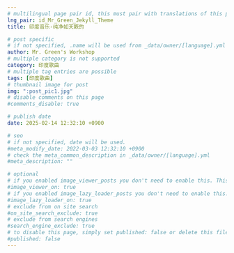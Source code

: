 ```yaml
---
# multilingual page pair id, this must pair with translations of this page. (This name must be unique)
lng_pair: id_Mr_Green_Jekyll_Theme
title: 印度音乐-纯净如天簌的

# post specific
# if not specified, .name will be used from _data/owner/[language].yml
author: Mr. Green's Workshop
# multiple category is not supported
category: 印度歌曲
# multiple tag entries are possible
tags: [印度歌曲]
# thumbnail image for post
img: ":post_pic1.jpg"
# disable comments on this page
#comments_disable: true

# publish date
date: 2025-02-14 12:32:10 +0900

# seo
# if not specified, date will be used.
#meta_modify_date: 2022-03-03 12:32:10 +0900
# check the meta_common_description in _data/owner/[language].yml
#meta_description: ""

# optional
# if you enabled image_viewer_posts you don't need to enable this. This is only if image_viewer_posts = false
#image_viewer_on: true
# if you enabled image_lazy_loader_posts you don't need to enable this. This is only if image_lazy_loader_posts = false
#image_lazy_loader_on: true
# exclude from on site search
#on_site_search_exclude: true
# exclude from search engines
#search_engine_exclude: true
# to disable this page, simply set published: false or delete this file
#published: false
---
```

